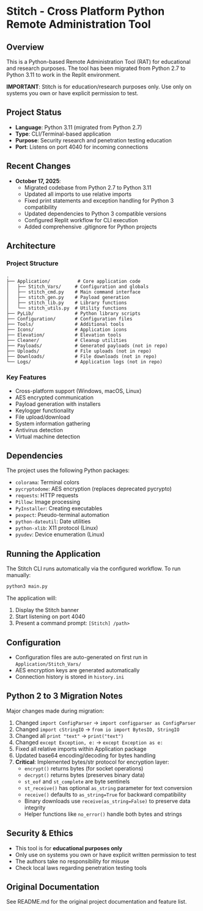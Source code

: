 # Stitch - Cross Platform Python Remote Administration Tool

## Overview
This is a Python-based Remote Administration Tool (RAT) for educational and research purposes. The tool has been migrated from Python 2.7 to Python 3.11 to work in the Replit environment.

**IMPORTANT**: Stitch is for education/research purposes only. Use only on systems you own or have explicit permission to test.

## Project Status
- **Language**: Python 3.11 (migrated from Python 2.7)
- **Type**: CLI/Terminal-based application
- **Purpose**: Security research and penetration testing education
- **Port**: Listens on port 4040 for incoming connections

## Recent Changes
- **October 17, 2025**: 
  - Migrated codebase from Python 2.7 to Python 3.11
  - Updated all imports to use relative imports
  - Fixed print statements and exception handling for Python 3 compatibility
  - Updated dependencies to Python 3 compatible versions
  - Configured Replit workflow for CLI execution
  - Added comprehensive .gitignore for Python projects

## Architecture

### Project Structure
```
.
├── Application/          # Core application code
│   ├── Stitch_Vars/     # Configuration and globals
│   ├── stitch_cmd.py    # Main command interface
│   ├── stitch_gen.py    # Payload generation
│   ├── stitch_lib.py    # Library functions
│   └── stitch_utils.py  # Utility functions
├── PyLib/               # Python library scripts
├── Configuration/       # Configuration files
├── Tools/               # Additional tools
├── Icons/               # Application icons
├── Elevation/           # Elevation tools
├── Cleaner/             # Cleanup utilities
├── Payloads/            # Generated payloads (not in repo)
├── Uploads/             # File uploads (not in repo)
├── Downloads/           # File downloads (not in repo)
└── Logs/                # Application logs (not in repo)
```

### Key Features
- Cross-platform support (Windows, macOS, Linux)
- AES encrypted communication
- Payload generation with installers
- Keylogger functionality
- File upload/download
- System information gathering
- Antivirus detection
- Virtual machine detection

## Dependencies
The project uses the following Python packages:
- `colorama`: Terminal colors
- `pycryptodome`: AES encryption (replaces deprecated pycrypto)
- `requests`: HTTP requests
- `Pillow`: Image processing
- `PyInstaller`: Creating executables
- `pexpect`: Pseudo-terminal automation
- `python-dateutil`: Date utilities
- `python-xlib`: X11 protocol (Linux)
- `pyudev`: Device enumeration (Linux)

## Running the Application
The Stitch CLI runs automatically via the configured workflow. To run manually:
```bash
python3 main.py
```

The application will:
1. Display the Stitch banner
2. Start listening on port 4040
3. Present a command prompt: `[Stitch] /path>`

## Configuration
- Configuration files are auto-generated on first run in `Application/Stitch_Vars/`
- AES encryption keys are generated automatically
- Connection history is stored in `history.ini`

## Python 2 to 3 Migration Notes
Major changes made during migration:
1. Changed `import ConfigParser` → `import configparser as ConfigParser`
2. Changed `import cStringIO` → `from io import BytesIO, StringIO`
3. Changed all `print "text"` → `print("text")`
4. Changed `except Exception, e:` → `except Exception as e:`
5. Fixed all relative imports within Application package
6. Updated base64 encoding/decoding for bytes handling
7. **Critical**: Implemented bytes/str protocol for encryption layer:
   - `encrypt()` returns bytes (for socket operations)
   - `decrypt()` returns bytes (preserves binary data)
   - `st_eof` and `st_complete` are byte sentinels
   - `st_receive()` has optional `as_string` parameter for text conversion
   - `receive()` defaults to `as_string=True` for backward compatibility
   - Binary downloads use `receive(as_string=False)` to preserve data integrity
   - Helper functions like `no_error()` handle both bytes and strings

## Security & Ethics
- This tool is for **educational purposes only**
- Only use on systems you own or have explicit written permission to test
- The authors take no responsibility for misuse
- Check local laws regarding penetration testing tools

## Original Documentation
See README.md for the original project documentation and feature list.
